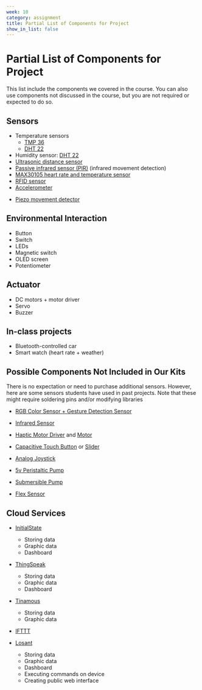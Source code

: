 ```yaml
---
week: 10
category: assignment
title: Partial List of Components for Project
show_in_list: false
---
```


Partial List of Components for Project 
=============

This list include the components we covered in the course. You can also use components not discussed in the course, but you are not required or expected to do so.

## Sensors

-   Temperature sensors
    -   [TMP 36](https://www.sparkfun.com/products/10988)
    -   [DHT 22](https://www.sparkfun.com/products/10167)
-   Humidity sensor: [DHT 22](https://www.sparkfun.com/products/10167)
-   [Ultrasonic distance sensor](https://www.sparkfun.com/products/15569)
-   [Passive infrared sensor (PIR)](https://www.sparkfun.com/products/13285) (infrared movement detection)
-   [MAX30105 heart rate and temperature sensor](https://www.sparkfun.com/products/14045)
-   [RFID sensor](https://www.amazon.com/gp/product/B01CSTW0IA) 
-   [Accelerometer](https://www.sparkfun.com/products/14480)

* [Piezo movement detector](https://www.sparkfun.com/products/10293)

## Environmental Interaction

* Button
* Switch
* LEDs
* Magnetic switch
* OLED screen
* Potentiometer

## Actuator

* DC motors + motor driver
* Servo
* Buzzer

## In-class projects

* Bluetooth-controlled car
* Smart watch (heart rate + weather)

## Possible Components Not Included in Our Kits

There is no expectation or need to purchase additional sensors. However, here are some sensors students have used in past projects. Note that these might require soldering pins and/or modifying libraries

- [RGB Color Sensor + Gesture Detection Sensor](https://www.sparkfun.com/products/12787)
- [Infrared Sensor](https://www.sparkfun.com/products/246)
- [Haptic Motor Driver](https://www.sparkfun.com/products/14538) and [Motor](https://www.sparkfun.com/products/14538)

- [Capacitive Touch Button](https://www.sparkfun.com/products/14520) or [Slider](https://www.sparkfun.com/products/15344)

- [Analog Joystick](https://www.sparkfun.com/products/15168)
- [5v Peristaltic Pump](https://www.adafruit.com/product/3910)
- [Submersible Pump](https://www.adafruit.com/product/4547)

- [Flex Sensor](https://www.sparkfun.com/products/10264)

## Cloud Services

* [InitialState](https://www.initialstate.com/)
  * Storing data
  * Graphic data
  * Dashboard

* [ThingSpeak](https://thingspeak.com/)
  * Storing data
  * Graphic data
  * Dashboard
* [Tinamous](https://www.tinamous.com/)
  * Storing data
  * Graphic data
* [IFTTT](https://www.ifttt.com/)
* [Losant](https://www.losant.com/)
  * Storing data
  * Graphic data
  * Dashboard
  * Executing commands on device
  * Creating public web interface

